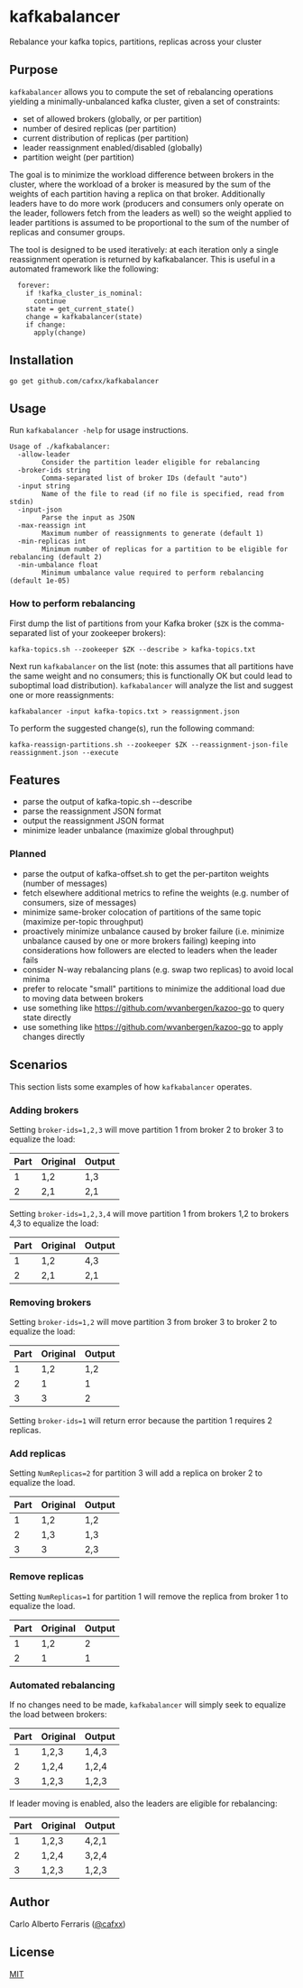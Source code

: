 # kafkabalancer
Rebalance your kafka topics, partitions, replicas across your cluster

## Purpose
`kafkabalancer` allows you to compute the set of rebalancing operations yielding
a minimally-unbalanced kafka cluster, given a set of constraints:

- set of allowed brokers (globally, or per partition)
- number of desired replicas (per partition)
- current distribution of replicas (per partition)
- leader reassignment enabled/disabled (globally)
- partition weight (per partition)

The goal is to minimize the workload difference between brokers in the cluster,
where the workload of a broker is measured by the sum of the weights of each
partition having a replica on that broker. Additionally leaders have to do more
work (producers and consumers only operate on the leader, followers fetch from
the leaders as well) so the weight applied to leader partitions is assumed to be
proportional to the sum of the number of replicas and consumer groups.

The tool is designed to be used iteratively: at each iteration only a single
reassignment operation is returned by kafkabalancer. This is useful in a
automated framework like the following:

```
  forever:
    if !kafka_cluster_is_nominal:
      continue
    state = get_current_state()
    change = kafkabalancer(state)
    if change:
      apply(change)
```    

## Installation
`go get github.com/cafxx/kafkabalancer`

## Usage
Run `kafkabalancer -help` for usage instructions.

```
Usage of ./kafkabalancer:
  -allow-leader
    	Consider the partition leader eligible for rebalancing
  -broker-ids string
    	Comma-separated list of broker IDs (default "auto")
  -input string
    	Name of the file to read (if no file is specified, read from stdin)
  -input-json
    	Parse the input as JSON
  -max-reassign int
    	Maximum number of reassignments to generate (default 1)
  -min-replicas int
    	Minimum number of replicas for a partition to be eligible for rebalancing (default 2)
  -min-umbalance float
    	Minimum umbalance value required to perform rebalancing (default 1e-05)
```

### How to perform rebalancing

First dump the list of partitions from your Kafka broker (`$ZK` is the
comma-separated list of your zookeeper brokers):

```
kafka-topics.sh --zookeeper $ZK --describe > kafka-topics.txt
```

Next run `kafkabalancer` on the list (note: this assumes that all partitions have
the same weight and no consumers; this is functionally OK but could lead to
suboptimal load distribution). `kafkabalancer` will analyze the list and suggest
one or more reassignments:

```
kafkabalancer -input kafka-topics.txt > reassignment.json
```

To perform the suggested change(s), run the following command:

```
kafka-reassign-partitions.sh --zookeeper $ZK --reassignment-json-file reassignment.json --execute
```

## Features
- parse the output of kafka-topic.sh --describe
- parse the reassignment JSON format
- output the reassignment JSON format
- minimize leader unbalance (maximize global throughput)

### Planned
- parse the output of kafka-offset.sh to get the per-partiton weights (number of
  messages)
- fetch elsewhere additional metrics to refine the weights (e.g. number of
  consumers, size of messages)
- minimize same-broker colocation of partitions of the same topic (maximize
  per-topic throughput)
- proactively minimize unbalance caused by broker failure (i.e. minimize
  unbalance caused by one or more brokers failing) keeping into considerations
  how followers are elected to leaders when the leader fails
- consider N-way rebalancing plans (e.g. swap two replicas) to avoid local
  minima
- prefer to relocate "small" partitions to minimize the additional load due to
  moving data between brokers
- use something like https://github.com/wvanbergen/kazoo-go to query state directly
- use something like https://github.com/wvanbergen/kazoo-go to apply changes directly

## Scenarios
This section lists some examples of how `kafkabalancer` operates.

### Adding brokers
Setting `broker-ids=1,2,3` will move partition 1 from broker 2 to broker 3 to
equalize the load:

| Part | Original | Output   |
|------|----------|----------|
| 1    | 1,2      | 1,3      |
| 2    | 2,1      | 2,1      |

Setting `broker-ids=1,2,3,4` will move partition 1 from brokers 1,2 to brokers
4,3 to equalize the load:

| Part | Original | Output   |
|------|----------|----------|
| 1    | 1,2      | 4,3      |
| 2    | 2,1      | 2,1      |

### Removing brokers
Setting `broker-ids=1,2` will move partition 3 from broker 3 to broker 2 to
equalize the load:

| Part | Original | Output   |
|------|----------|----------|
| 1    | 1,2      | 1,2      |
| 2    | 1        | 1        |
| 3    | 3        | 2        |

Setting `broker-ids=1` will return error because the partition 1 requires 2
replicas.

### Add replicas
Setting `NumReplicas=2` for partition 3 will add a replica on broker 2 to
equalize the load.

| Part | Original | Output   |
|------|----------|----------|
| 1    | 1,2      | 1,2      |
| 2    | 1,3      | 1,3      |
| 3    | 3        | 2,3      |

### Remove replicas
Setting `NumReplicas=1` for partition 1 will remove the replica from broker 1 to
equalize the load.

| Part | Original | Output   |
|------|----------|----------|
| 1    | 1,2      | 2        |
| 2    | 1        | 1        |

### Automated rebalancing
If no changes need to be made, `kafkabalancer` will simply seek to equalize the
load between brokers:

| Part | Original | Output   |
|------|----------|----------|
| 1    | 1,2,3    | 1,4,3    |
| 2    | 1,2,4    | 1,2,4    |
| 3    | 1,2,3    | 1,2,3    |

If leader moving is enabled, also the leaders are eligible for rebalancing:

| Part | Original | Output   |
|------|----------|----------|
| 1    | 1,2,3    | 4,2,1    |
| 2    | 1,2,4    | 3,2,4    |
| 3    | 1,2,3    | 1,2,3    |

## Author
Carlo Alberto Ferraris ([@cafxx](https://twitter.com/cafxx))

## License
[MIT](LICENSE)
